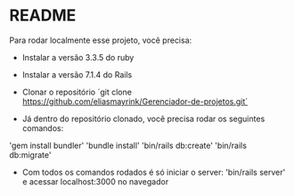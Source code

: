 # README

Para rodar localmente esse projeto, você precisa:

* Instalar a versão 3.3.5 do ruby

* Instalar a versão 7.1.4 do Rails

* Clonar o repositório ´git clone https://github.com/eliasmayrink/Gerenciador-de-projetos.git´

* Já dentro do repositório clonado, você precisa rodar os seguintes comandos: 

'gem install bundler'
'bundle install'
'bin/rails db:create'
'bin/rails db:migrate'

* Com todos os comandos rodados é só iniciar o server: 'bin/rails server' e acessar localhost:3000 no navegador
